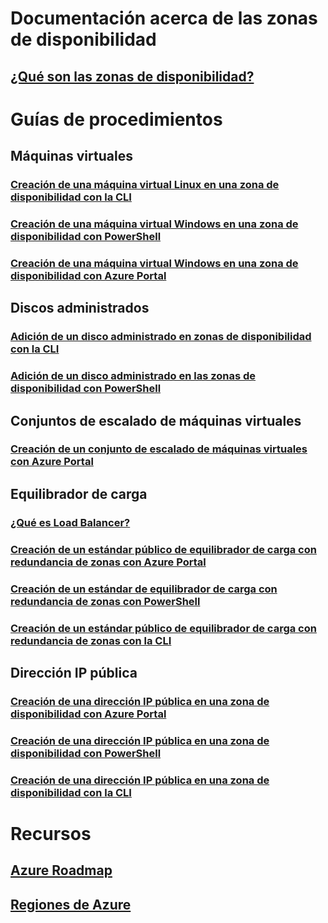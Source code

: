 
# Documentación acerca de las zonas de disponibilidad
## [¿Qué son las zonas de disponibilidad?](az-overview.md)

# Guías de procedimientos

## Máquinas virtuales
### [Creación de una máquina virtual Linux en una zona de disponibilidad con la CLI](../virtual-machines/linux/create-cli-availability-zone.md)
### [Creación de una máquina virtual Windows en una zona de disponibilidad con PowerShell](../virtual-machines/windows/create-powershell-availability-zone.md)
### [Creación de una máquina virtual Windows en una zona de disponibilidad con Azure Portal](../virtual-machines/windows/create-portal-availability-zone.md)


## Discos administrados
### [Adición de un disco administrado en zonas de disponibilidad con la CLI](../virtual-machines/linux/add-disk.md#use-managed-disks)
### [Adición de un disco administrado en las zonas de disponibilidad con PowerShell](../virtual-machines/windows/attach-disk-ps.md#add-an-empty-data-disk-to-a-virtual-machine)

## Conjuntos de escalado de máquinas virtuales
### [Creación de un conjunto de escalado de máquinas virtuales con Azure Portal](../virtual-machine-scale-sets/virtual-machine-scale-sets-portal-create.md)

## Equilibrador de carga
### [¿Qué es Load Balancer?](../load-balancer/load-balancer-standard-overview.md)
### [Creación de un estándar público de equilibrador de carga con redundancia de zonas con Azure Portal](../load-balancer/load-balancer-get-started-internet-az-portal.md)
### [Creación de un estándar de equilibrador de carga con redundancia de zonas con PowerShell](../load-balancer/load-balancer-get-started-internet-az-powershell.md)
### [Creación de un estándar público de equilibrador de carga con redundancia de zonas con la CLI](../load-balancer/load-balancer-get-started-internet-az-cli.md)

## Dirección IP pública
### [Creación de una dirección IP pública en una zona de disponibilidad con Azure Portal](../virtual-network/create-public-ip-availability-zone-portal.md)
### [Creación de una dirección IP pública en una zona de disponibilidad con PowerShell](../virtual-network/create-public-ip-availability-zone-powershell.md)
### [Creación de una dirección IP pública en una zona de disponibilidad con la CLI](../virtual-network/create-public-ip-availability-zone-cli.md)

# Recursos
## [Azure Roadmap](https://azure.microsoft.com/roadmap/)
## [Regiones de Azure](https://azure.microsoft.com/regions/)
